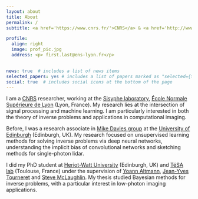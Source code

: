 ```yaml
---
layout: about
title: About
permalink: /
subtitle: <a href='https://www.cnrs.fr/'>CNRS</a> & <a href='http://www.ens-lyon.fr/'>ENS de Lyon</a>

profile:
  align: right
  image: prof_pic.jpg
  address: <p> first.last@ens-lyon.fr</p>
  

news: true  # includes a list of news items
selected_papers: yes # includes a list of papers marked as "selected={true}"
social: true  # includes social icons at the bottom of the page
---
```


I am a [CNRS](https://www.cnrs.fr/) researcher, working at the [Sisyphe laboratory](http://www.ens-lyon.fr/PHYSIQUE/teams/signaux-systemes-physique), [École Normale Supérieure de Lyon](http://www.ens-lyon.fr/) (Lyon, France). My research lies at the intersection of signal processing and machine learning. I am particularly interested in both the theory of inverse problems and applications in computational imaging.

Before, I was a research associate in [Mike Davies group](https://scholar.google.com/citations?user=dwmfR3oAAAAJ&hl=en) at the [University of Edinburgh](https://www.ed.ac.uk/) (Edinburgh, UK). My research focused on unsupervised learning methods for solving inverse problems via deep neural networks, understanding the implicit bias of convolutional networks and sketching methods for single-photon lidar.

I did my PhD student at [Heriot-Watt University](https://www.hw.ac.uk/) (Edinburgh, UK) and [TéSA lab](https://www.tesa.prd.fr/) (Toulouse, France) under the supervision of [Yoann Altmann](https://yoannaltmann.weebly.com/), [Jean-Yves Tourneret](http://tourneret.perso.enseeiht.fr/) and [Steve McLaughlin](https://scholar.google.co.uk/citations?user=z9wnHv8AAAAJ&hl=en). My thesis studied Bayesian methods for inverse problems, with a particular interest in low-photon imaging applications.

